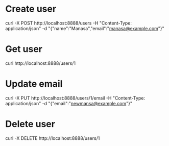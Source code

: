 # Create user
curl -X POST http://localhost:8888/users -H "Content-Type: application/json" -d "{\"name\":\"Manasa\",\"email\":\"manasa@example.com\"}"


# Get user
curl http://localhost:8888/users/1

# Update email
curl -X PUT http://localhost:8888/users/1/email -H "Content-Type: application/json" -d "{\"email\":\"newmansa@example.com\"}"

# Delete user
curl -X DELETE http://localhost:8888/users/1
